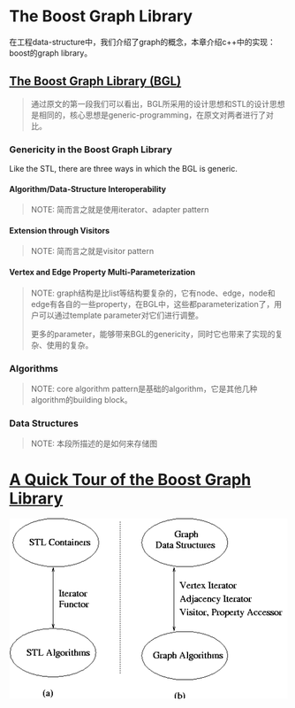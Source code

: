 # The Boost Graph Library

在工程data-structure中，我们介绍了graph的概念，本章介绍c++中的实现：boost的graph library。

## [The Boost Graph Library (BGL)](https://www.boost.org/doc/libs/1_73_0/libs/graph/doc/index.html)

> 通过原文的第一段我们可以看出，BGL所采用的设计思想和STL的设计思想是相同的，核心思想是generic-programming，在原文对两者进行了对比。

### Genericity in the Boost Graph Library

Like the STL, there are three ways in which the BGL is generic.

#### Algorithm/Data-Structure Interoperability

> NOTE: 简而言之就是使用iterator、adapter pattern

#### Extension through Visitors

> NOTE: 简而言之就是visitor pattern

#### Vertex and Edge Property Multi-Parameterization

> NOTE: graph结构是比list等结构要复杂的，它有node、edge，node和edge有各自的一些property，在BGL中，这些都parameterization了，用户可以通过template parameter对它们进行调整。
>
> 更多的parameter，能够带来BGL的genericity，同时它也带来了实现的复杂、使用的复杂。

### Algorithms

> NOTE: core algorithm pattern是基础的algorithm，它是其他几种algorithm的building block。



### Data Structures

> NOTE: 本段所描述的是如何来存储图

# [A Quick Tour of the Boost Graph Library](https://www.boost.org/doc/libs/1_73_0/libs/graph/doc/quick_tour.html)

![](./analogy.gif)